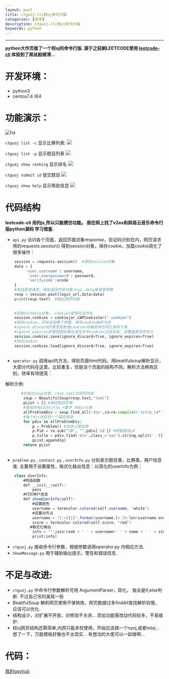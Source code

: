 ```yaml
---
layout: post
title: ctguoj-cli校oj命令行版
categories: [技术] 
description: ctguoj-cli校oj命令行版
keywords: python
---
```



* * *

**python大作页做了一个校oj的命令行版. 源于之前刷LEETCODE使用 [leetcode-cli](https://github.com/skygragon/leetcode-cli) 体验到了屌丝般顺滑...**

开发环境：
=====

*   python3
*   centos7.4 (64

功能演示：
=====

![ha](https://www.ggbond.cc/wp-content/uploads/2018/01/ctguoj.gif) 

`ctguoj list -c` 显示比赛列表: ![](https://www.ggbond.cc/wp-content/uploads/2017/12/showcontest.png)

`ctguoj list -p` 显示题目列表 ![](https://www.ggbond.cc/wp-content/uploads/2017/12/showProblem.png) 

`ctguoj show ranking` 显示排名 ![](https://www.ggbond.cc/wp-content/uploads/2017/12/showrangking.png) 

`ctguoj submit id` 提交题目 ![](https://www.ggbond.cc/wp-content/uploads/2017/12/showsubmit.png) 

`ctguoj show help` 显示帮助信息 ![](https://www.ggbond.cc/wp-content/uploads/2017/12/showhelp.png)

代码结构
====

**leetcode-cli 用的js,所以只能模仿功能。 我在网上找了v2ex和网易云音乐命令行版python源码 学习借鉴.**

*   `api.py` 访问各个页面，返回页面对象response，验证码识别在内，网页请求用的requests.session() 得到session对象，保存cookie，加载cookie简化了很多操作：

```python
    session = requests.session()  #得到session对象
    data = {                                                         
         'user.username': username,                               
          'user.userpassword': password,                             
          'verifycode':vcode                              
    }   
    #发送登录请求，得到返回内容对象resp，data是登录参数
    resp = session.post(login_url,data=data)
    print(resp.text)  #输出网页内容
    
    
    #初始化cookie对象，.cookies是保存文件名
    session.cookies = cookiejar.LWPCookieJar(".cookies") 
    #保存cookie，开始没加两个参数，保存cookie始终为空
    #ignore_discard的意思是即使cookies将被丢弃也将它保存下来，
    #ignore_expires的意思是如果在该文件中cookies已经存在，则覆盖原文件写入
    session.cookies.save(ignore_discard=True, ignore_expires=True)
    #加在cookie
    session.cookies.load(ignore_discard=True, ignore_expires=True)
    
```

*   `operator.py` 调用api内方法，得到页面html代码，用beatifulsoup解析显示，大部分代码在这里，比较重复，但是没个页面的结构不同，解析方法稍有区别，效率有待提高：

解析示例:

```python
       #初始化soup对象，resp.text为网页内容
        soup = BeautifulSoup(resp.text,"lxml")
        pList = [] #保存题目列表
        #查找所有id为title_+数字 的div元素
        allProblemDiv = soup.find_all('div',id=re.compile(r'title_\d*'))
        #每个div块包含一个题目信息
        for pdiv in allProblemDiv:
            p = Problem() #自定义题目类 
            p.Pid = re.sub("\D", "",pdiv['id']) #获取题目id
            p.title = pdiv.find('div',class_='nav').string.split('.')[1].strip()  #题目标题
            pList.append(p)  
        return pList
    
```

*   `problem.py` , `contest.py` , `userInfo.py` 分别表示题目类，比赛类，用户信息类. 主要用于设置属性，格式化输出信息：以简化的userInfo为例：

```java
    class UserInfo:
        #构造函数
        def __init__(self):
            pass
        #打印用户信息
        def showUserInfo(self):
            #设置颜色
            username = termcolor.colored(self.username, 'white')
            #设置对齐占
            username = '{:<{l}}'.format(username,l= 25-len(username.encode('GBK'))+len(username))
            score = termcolor.colored(self.score, 'red')
           #格式化输出 
            info = ''.join(rank + ' ' + username+' ' + name + ' ' + stuid+ ' '+ college + ' ' + major + ' ' + score)
            print(info)
```

*   `ctguoj.py` 接收命令行参数，根据参数调用operator.py 内相应方法.
*   `ShowMessage.py` 用于辅助输出提示，警告和错误信息.

不足与改进:
======

*   `ctguoj.py` 中命令行参数解析可用 ArgumentParser，简化， 我全是if,else判断. 不过自己写的美观一些
*   BeatifulSoup 解析网页使用不够熟练，网页数据过多findAll查找解析较慢， 应该可以优化.
*   结构设计，对扩展不开放，对修改不关闭... 添加功能需改动代码较多，不易维护.
*   校oj网页结构还算简单,内网只能本校使用，开始应该搞一个nyoj,或者hdoj... 想了一下，万能模板好像也不太现实... 有想法的大佬可以一起做啊...

代码：
===

[我的gayhub](https://github.com/ctguggbond/ctguOj-cli)
